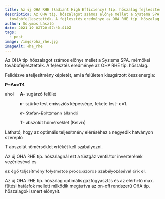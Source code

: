 ```yaml
---
title: Az új OHA RHE (Radiant High Efficiency) típ. hőszalag fejlesztési eredményei
description: Az OHA típ. hőszalagot számos előnye mellet a Systema SPA. mérnökei
  továbbfejlesztették. A fejlesztés eredménye az OHA RHE típ. hőszalag.
author: Sólymos László
date: 2021-10-02T20:57:43.810Z
tags:
  - post
image: /imgs/oha_rhe.jpg
imageAlt: oha_rhe
---
```

Az OHA típ. hőszalagot számos előnye mellet a Systema SPA. mérnökei továbbfejlesztették. A fejlesztés eredménye az OHA RHE típ. hőszalag.

Felidézve a teljesítmény képletét, ami a felületen kisugárzott össz energia:

**P=AɛσT4**

ahol     **A**- sugárzó felület

            **ɛ**- szürke test emissziós képessége, fekete test- ɛ=1.

            **σ**- Stefan-Boltzmann állandó

            **T**- abszolút hőmérséklet (Kelvin)

Látható, hogy az optimális teljesítmény eléréséhez a negyedik hatványon szereplő

T abszolút hőmérséklet értékét kell szabályozni.

Az új OHA RHE típ. hőszalagnál ezt a füstgáz ventilátor inverterének vezérlésével és

az égő teljesítmény folyamatos processzoros szabályozásával érik el.

Az új OHA RHE típ. hőszalag optimális gázfogyasztás és az elérhető max. fűtési hatásfok mellett működik megtartva az on-off rendszerű OHA típ. hőszalagok ismert előnyeit.